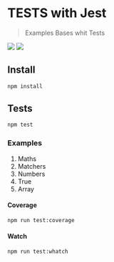 # TESTS with Jest

> Examples Bases whit Tests

![](https://img.shields.io/badge/author-Roddy%20Vitali-blue.svg)
![](https://img.shields.io/badge/test-passing-brightgreen.svg)

## Install
```sh
npm install
```

## Tests
```sh
npm test
```

### Examples
1. Maths
2. Matchers
3. Numbers
4. True
5. Array

#### Coverage
```sh
npm run test:coverage
```

#### Watch
```sh
npm run test:whatch
```



